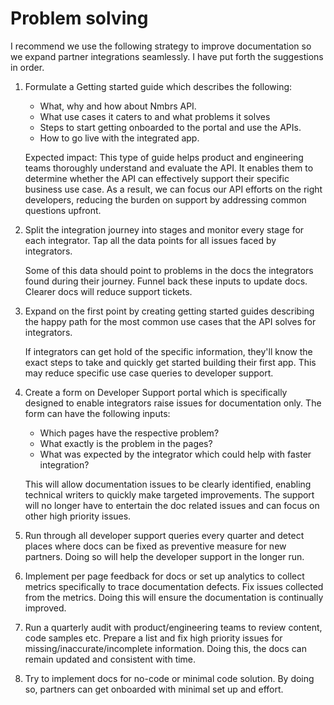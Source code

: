 # Problem solving

I recommend we use the following strategy to improve documentation so we expand partner integrations seamlessly. I have put forth the suggestions in order.

1. Formulate a Getting started guide which describes the following:
   * What, why and how about Nmbrs API.
   * What use cases it caters to and what problems it solves
   * Steps to start getting onboarded to the portal and use the APIs.
   * How to go live with the integrated app.
   
   Expected impact: This type of guide helps product and engineering teams thoroughly understand and evaluate the API. It enables them to determine whether the API can effectively support their specific business use case. As a result, we can focus our API efforts on the right developers, reducing the burden on support by addressing common questions upfront.

2. Split the integration journey into stages and monitor every stage for each integrator. Tap all the data points for all issues faced by integrators. 

   Some of this data should point to problems in the docs the integrators found during their journey. Funnel back these inputs to update docs. Clearer docs will reduce support tickets.

3. Expand on the first point by creating getting started guides describing the happy path for the most common use cases that the API solves for integrators. 

   If integrators can get hold of the specific information, they'll know the exact steps to take and quickly get started building their first app. This may reduce specific use case queries to developer support.

4. Create a form on Developer Support portal which is specifically designed to enable integrators raise issues for documentation only. The form can have the following inputs:
   *  Which pages have the respective problem?
   * What exactly is the problem in the pages?
   * What was expected by the integrator which could help with faster integration?

   This will allow documentation issues to be clearly identified, enabling technical writers to quickly make targeted improvements. The support will no longer have to entertain the doc related issues and can focus on other high priority issues.

5. Run through all developer support queries every quarter and detect places where docs can be fixed as preventive measure for new partners. Doing so will help the developer support in the longer run.

6. Implement per page feedback for docs or set up analytics to collect metrics specifically to trace documentation defects. Fix issues collected from the metrics. Doing this will ensure the documentation is continually improved.

7. Run a quarterly audit with product/engineering teams to review content, code samples etc. Prepare a list and fix high priority issues for missing/inaccurate/incomplete information. Doing this, the docs can remain updated and consistent with time.

8. Try to implement docs for no-code or minimal code solution. By doing so, partners can get onboarded with minimal set up and effort.


